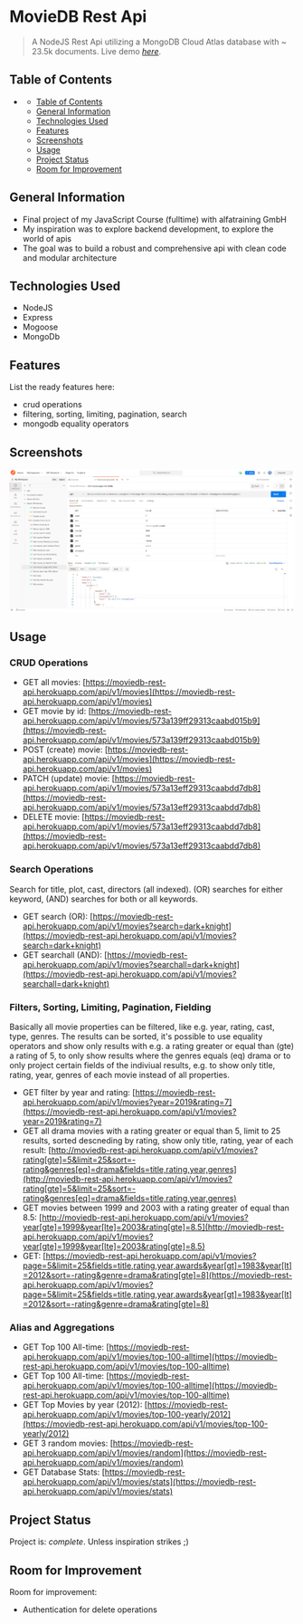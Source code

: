 # MovieDB Rest Api
> A NodeJS Rest Api utilizing a MongoDB Cloud Atlas database with ~ 23.5k documents.
> Live demo [_here_](https://moviedb-rest-api.herokuapp.com/api/v1/movies). 

## Table of Contents
- [](#)
  - [Table of Contents](#table-of-contents)
  - [General Information](#general-information)
  - [Technologies Used](#technologies-used)
  - [Features](#features)
  - [Screenshots](#screenshots)
  <!-- - [Setup](#setup) -->
  - [Usage](#usage)
  - [Project Status](#project-status)
  - [Room for Improvement](#room-for-improvement)
  <!-- - [Acknowledgements](#acknowledgements) -->
  <!-- - [Contact](#contact) -->
<!-- * [License](#license) -->


## General Information
- Final project of my JavaScript Course (fulltime) with alfatraining GmbH
- My inspiration was to explore backend development, to explore the world of apis
- The goal was to build a robust and comprehensive api with clean code and modular architecture



## Technologies Used
- NodeJS
- Express
- Mogoose
- MongoDb


## Features
List the ready features here:
- crud operations
- filtering, sorting, limiting, pagination, search
- mongodb equality operators


## Screenshots
![Example screenshot](./api_overview.jpg)
<!-- If you have screenshots you'd like to share, include them here. -->


<!-- ## Setup
What are the project requirements/dependencies? Where are they listed? A requirements.txt or a Pipfile.lock file perhaps? Where is it located?

Proceed to describe how to install / setup one's local environment / get started with the project. -->


## Usage
<!-- How does one go about using it?
Provide various use cases and code examples here. -->

<!-- `write-your-code-here` -->
### CRUD Operations

- GET all movies: [https://moviedb-rest-api.herokuapp.com/api/v1/movies](https://moviedb-rest-api.herokuapp.com/api/v1/movies)
- GET movie by id: [https://moviedb-rest-api.herokuapp.com/api/v1/movies/573a139ff29313caabd015b9](https://moviedb-rest-api.herokuapp.com/api/v1/movies/573a139ff29313caabd015b9)
- POST (create) movie: [https://moviedb-rest-api.herokuapp.com/api/v1/movies](https://moviedb-rest-api.herokuapp.com/api/v1/movies)
- PATCH (update) movie: [https://moviedb-rest-api.herokuapp.com/api/v1/movies/573a13eff29313caabdd7db8](https://moviedb-rest-api.herokuapp.com/api/v1/movies/573a13eff29313caabdd7db8)
- DELETE movie: [https://moviedb-rest-api.herokuapp.com/api/v1/movies/573a13eff29313caabdd7db8](https://moviedb-rest-api.herokuapp.com/api/v1/movies/573a13eff29313caabdd7db8)
  
### Search Operations

Search for title, plot, cast, directors (all indexed). (OR) searches for either keyword, (AND) searches for both or all keywords.

- GET search (OR): [https://moviedb-rest-api.herokuapp.com/api/v1/movies?search=dark+knight](https://moviedb-rest-api.herokuapp.com/api/v1/movies?search=dark+knight)
- GET searchall (AND): [https://moviedb-rest-api.herokuapp.com/api/v1/movies?searchall=dark+knight](https://moviedb-rest-api.herokuapp.com/api/v1/movies?searchall=dark+knight)

### Filters, Sorting, Limiting, Pagination, Fielding

Basically all movie properties can be filtered, like e.g. year, rating, cast, type, genres. The results can be sorted, it's possible to use equality operators and show only results with e.g. a rating greater or equal than (gte) a rating of 5, to only show results where the genres equals (eq) drama or to only project certain fields of the indiviual results, e.g. to show only title, rating, year, genres of each movie instead of all properties.

- GET filter by year and rating: [https://moviedb-rest-api.herokuapp.com/api/v1/movies?year=2019&rating=7](https://moviedb-rest-api.herokuapp.com/api/v1/movies?year=2019&rating=7)
- GET all drama movies with a rating greater or equal than 5, limit to 25 results, sorted descneding by rating, show only title, rating, year of each result: [http://moviedb-rest-api.herokuapp.com/api/v1/movies?rating[gte]=5&limit=25&sort=-rating&genres[eq]=drama&fields=title,rating,year,genres](http://moviedb-rest-api.herokuapp.com/api/v1/movies?rating[gte]=5&limit=25&sort=-rating&genres[eq]=drama&fields=title,rating,year,genres)
- GET movies between 1999 and 2003 with a rating greater of equal than 8.5: [http://moviedb-rest-api.herokuapp.com/api/v1/movies?year[gte]=1999&year[lte]=2003&rating[gte]=8.5](http://moviedb-rest-api.herokuapp.com/api/v1/movies?year[gte]=1999&year[lte]=2003&rating[gte]=8.5)
- GET: [https://moviedb-rest-api.herokuapp.com/api/v1/movies?page=5&limit=25&fields=title,rating,year,awards&year[gt]=1983&year[lt]=2012&sort=-rating&genre=drama&rating[gte]=8](https://moviedb-rest-api.herokuapp.com/api/v1/movies?page=5&limit=25&fields=title,rating,year,awards&year[gt]=1983&year[lt]=2012&sort=-rating&genre=drama&rating[gte]=8)
  
### Alias and Aggregations

- GET Top 100 All-time: [https://moviedb-rest-api.herokuapp.com/api/v1/movies/top-100-alltime](https://moviedb-rest-api.herokuapp.com/api/v1/movies/top-100-alltime)
- GET Top 100 All-time: [https://moviedb-rest-api.herokuapp.com/api/v1/movies/top-100-alltime](https://moviedb-rest-api.herokuapp.com/api/v1/movies/top-100-alltime)
- GET Top Movies by year (2012): [https://moviedb-rest-api.herokuapp.com/api/v1/movies/top-100-yearly/2012](https://moviedb-rest-api.herokuapp.com/api/v1/movies/top-100-yearly/2012)
- GET 3 random movies: [https://moviedb-rest-api.herokuapp.com/api/v1/movies/random](https://moviedb-rest-api.herokuapp.com/api/v1/movies/random)
- GET Database Stats: [https://moviedb-rest-api.herokuapp.com/api/v1/movies/stats](https://moviedb-rest-api.herokuapp.com/api/v1/movies/stats)

## Project Status
Project is: _complete_. Unless inspiration strikes ;) 
<!-- If you are no longer working on it, provide reasons why. -->


## Room for Improvement
<!-- Include areas you believe need improvement / could be improved. Also add TODOs for future development. -->

Room for improvement:
- Authentication for delete operations
<!-- - Improvement to be done 2 -->

<!-- To do:
- Feature to be added 1
- Feature to be added 2 -->


<!-- ## Acknowledgements
Give credit here.
- This project was inspired by...
- This project was based on [this tutorial](https://www.example.com).
- Many thanks to... -->


<!-- ## Contact
Created by [@flynerdpl](https://www.flynerd.pl/) - feel free to contact me! -->


<!-- Optional -->
<!-- ## License -->
<!-- This project is open source and available under the [... License](). -->

<!-- You don't have to include all sections - just the one's relevant to your project -->
